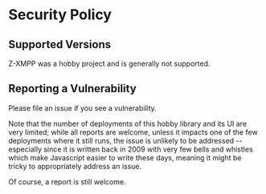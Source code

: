 # Security Policy

## Supported Versions

Z-XMPP was a hobby project and is generally not supported.

## Reporting a Vulnerability

Please file an issue if you see a vulnerability.

Note that the number of deployments of this hobby library and its UI are very limited;
while all reports are welcome, unless it impacts one of the few deployments where it still
runs, the issue is unlikely to be addressed -- especially since it is written back in 2009
with very few bells and whistles which make Javascript easier to write these days, meaning
it might be tricky to appropriately address an issue.

Of course, a report is still welcome.
